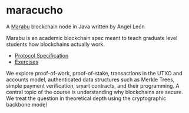 # maracucho
A [Marabu](https://marabu.dev/) blockchain node in Java written by Angel León

Marabu is an academic blockchain spec meant to teach graduate level students how blockchains actually work.

 * [Protocol Specification](https://marabu.dev/docs/protocol)
 * [Exercises](https://marabu.dev/docs/exercises)

We explore proof-of-work, proof-of-stake, transactions in the UTXO and accounts model, authenticated data structures such as Merkle Trees, simple payment verification, smart contracts, and their programming. A central topic of the course is understanding why blockchains are secure. We treat the question in theoretical depth using the cryptographic backbone model
